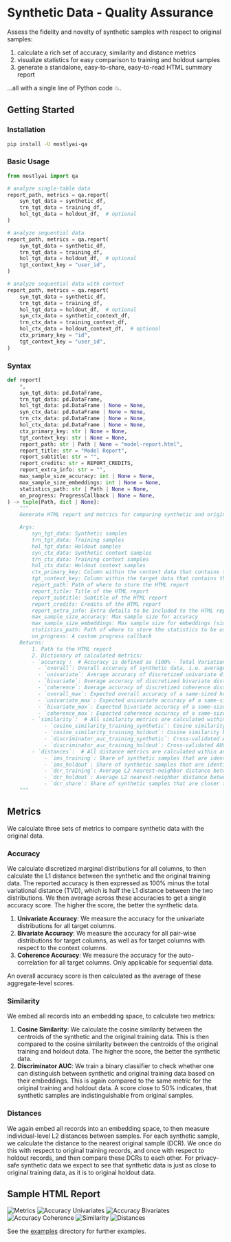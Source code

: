 # Synthetic Data - Quality Assurance

Assess the fidelity and novelty of synthetic samples with respect to original samples:

1. calculate a rich set of accuracy, similarity and distance metrics
2. visualize statistics for easy comparison to training and holdout samples
3. generate a standalone, easy-to-share, easy-to-read HTML summary report

...all with a single line of Python code 💥.

## Getting Started

### Installation

```bash
pip install -U mostlyai-qa
```

### Basic Usage

```python
from mostlyai import qa

# analyze single-table data
report_path, metrics = qa.report(
    syn_tgt_data = synthetic_df,
    trn_tgt_data = training_df,
    hol_tgt_data = holdout_df,  # optional
)

# analyze sequential data
report_path, metrics = qa.report(
    syn_tgt_data = synthetic_df,
    trn_tgt_data = training_df,
    hol_tgt_data = holdout_df,  # optional
    tgt_context_key = "user_id",
)

# analyze sequential data with context
report_path, metrics = qa.report(
    syn_tgt_data = synthetic_df,
    trn_tgt_data = training_df,
    hol_tgt_data = holdout_df,  # optional
    syn_ctx_data = synthetic_context_df,
    trn_ctx_data = training_context_df,
    hol_ctx_data = holdout_context_df,  # optional
    ctx_primary_key = "id",
    tgt_context_key = "user_id",
)
```

### Syntax

```python
def report(
    *,
    syn_tgt_data: pd.DataFrame,
    trn_tgt_data: pd.DataFrame,
    hol_tgt_data: pd.DataFrame | None = None,
    syn_ctx_data: pd.DataFrame | None = None,
    trn_ctx_data: pd.DataFrame | None = None,
    hol_ctx_data: pd.DataFrame | None = None,
    ctx_primary_key: str | None = None,
    tgt_context_key: str | None = None,
    report_path: str | Path | None = "model-report.html",
    report_title: str = "Model Report",
    report_subtitle: str = "",
    report_credits: str = REPORT_CREDITS,
    report_extra_info: str = "",
    max_sample_size_accuracy: int | None = None,
    max_sample_size_embeddings: int | None = None,
    statistics_path: str | Path | None = None,
    on_progress: ProgressCallback | None = None,
) -> tuple[Path, dict | None]:
    """
    Generate HTML report and metrics for comparing synthetic and original data samples.

    Args:
        syn_tgt_data: Synthetic samples
        trn_tgt_data: Training samples
        hol_tgt_data: Holdout samples
        syn_ctx_data: Synthetic context samples
        trn_ctx_data: Training context samples
        hol_ctx_data: Holdout context samples
        ctx_primary_key: Column within the context data that contains the primary key
        tgt_context_key: Column within the target data that contains the key to link to the context
        report_path: Path of where to store the HTML report
        report_title: Title of the HTML report
        report_subtitle: Subtitle of the HTML report
        report_credits: Credits of the HTML report
        report_extra_info: Extra details to be included to the HTML report
        max_sample_size_accuracy: Max sample size for accuracy
        max_sample_size_embeddings: Max sample size for embeddings (similarity & distances)
        statistics_path: Path of where to store the statistics to be used by `report_from_statistics`
        on_progress: A custom progress callback
    Returns:
        1. Path to the HTML report
        2. Dictionary of calculated metrics:
        - `accuracy`:  # Accuracy is defined as (100% - Total Variation Distance), for each distribution, and then averaged across.
          - `overall`: Overall accuracy of synthetic data, i.e. average across univariate, bivariate and coherence.
          - `univariate`: Average accuracy of discretized univariate distributions.
          - `bivariate`: Average accuracy of discretized bivariate distributions.
          - `coherence`: Average accuracy of discretized coherence distributions. Only applicable for sequential data.
          - `overall_max`: Expected overall accuracy of a same-sized holdout. Serves as reference for `overall`.
          - `univariate_max`: Expected univariate accuracy of a same-sized holdout. Serves as reference for `univariate`.
          - `bivariate_max`: Expected bivariate accuracy of a same-sized holdout. Serves as reference for `bivariate`.
          - `coherence_max`: Expected coherence accuracy of a same-sized holdout. Serves as reference for `coherence`.
        - `similarity`:  # All similarity metrics are calculated within an embedding space.
            - `cosine_similarity_training_synthetic`: Cosine similarity between training and synthetic centroids.
            - `cosine_similarity_training_holdout`: Cosine similarity between training and holdout centroids. Serves as reference for `cosine_similarity_training_synthetic`.
            - `discriminator_auc_training_synthetic`: Cross-validated AUC of a discriminative model to distinguish between training and synthetic samples.
            - `discriminator_auc_training_holdout`: Cross-validated AUC of a discriminative model to distinguish between training and holdout samples. Serves as reference for `discriminator_auc_training_synthetic`.
        - `distances`:  # All distance metrics are calculated within an embedding space. An equal number of training and holdout samples is considered.
            - `ims_training`: Share of synthetic samples that are identical to a training sample.
            - `ims_holdout`: Share of synthetic samples that are identical to a holdout sample. Serves as reference for `ims_training`.
            - `dcr_training`: Average L2 nearest-neighbor distance between synthetic and training samples.
            - `dcr_holdout`: Average L2 nearest-neighbor distance between synthetic and holdout samples. Serves as reference for `dcr_training`.
            - `dcr_share`: Share of synthetic samples that are closer to a training sample than to a holdout sample. This shall not be significantly larger than 50\%.
    """
```

## Metrics

We calculate three sets of metrics to compare synthetic data with the original data.

### Accuracy

We calculate discretized marginal distributions for all columns, to then calculate the L1 distance between the synthetic and the original training data.
The reported accuracy is then expressed as 100% minus the total variational distance (TVD), which is half the L1 distance between the two distributions.
We then average across these accuracies to get a single accuracy score. The higher the score, the better the synthetic data.

1. **Univariate Accuracy**: We measure the accuracy for the univariate distributions for all target columns.
2. **Bivariate Accuracy**: We measure the accuracy for all pair-wise distributions for target columns, as well as for target columns with respect to the context columns.
3. **Coherence Accuracy**: We measure the accuracy for the auto-correlation for all target columns. Only applicable for sequential data.

An overall accuracy score is then calculated as the average of these aggregate-level scores.

### Similarity

We embed all records into an embedding space, to calculate two metrics:

1. **Cosine Similarity**: We calculate the cosine similarity between the centroids of the synthetic and the original training data. This is then compared to the cosine similarity between the centroids of the original training and holdout data. The higher the score, the better the synthetic data.
2. **Discriminator AUC**: We train a binary classifier to check whether one can distinguish between synthetic and original training data based on their embeddings. This is again compared to the same metric for the original training and holdout data. A score close to 50% indicates, that synthetic samples are indistinguishable from original samples.

### Distances

We again embed all records into an embedding space, to then measure individual-level L2 distances between samples. For each synthetic sample, we calculate the distance to the nearest original sample (DCR). We once do this with respect to original training records, and once with respect to holdout records, and then compare these DCRs to each other. For privacy-safe synthetic data we expect to see that synthetic data is just as close to original training data, as it is to original holdout data.

## Sample HTML Report

![Metrics](./docs/screenshots/metrics.png)
![Accuracy Univariates](./docs/screenshots/accuracy_univariates.png)
![Accuracy Bivariates](./docs/screenshots/accuracy_bivariates.png)
![Accuracy Coherence](./docs/screenshots/accuracy_coherence.png)
![Similarity](./docs/screenshots/similarity.png)
![Distances](./docs/screenshots/distances.png)

See the [examples](./examples/) directory for further examples.
